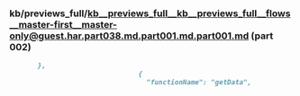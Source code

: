 ### kb/previews_full/kb__previews_full__kb__previews_full__flows__master-first__master-only@guest.har.part038.md.part001.md.part001.md (part 002)

```md
       },
                                {
                                  "functionName": "getData",
                  
```

```
